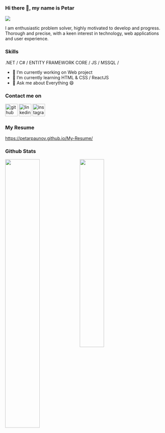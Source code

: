 ### Hi there 👋, my name is Petar
![](https://ditech.bg/wp-content/uploads/2019/07/rabota-kato-web-developer.jpg)

I am enthusiastic problem solver, highly motivated to develop and progress. Thorough and precise, with a keen interest in technology, web applications and user experience.

### Skills
.NET / C# / ENTITY FRAMEWORK CORE / JS / MSSQL / 

- 🔭 I’m currently working on Web project 
- 🌱 I’m currently learning HTML & CSS / ReactJS 
- 💬 Ask me about Everything 😄 

### Contact me on
[<img src='https://cdn.jsdelivr.net/npm/simple-icons@3.0.1/icons/github.svg' alt='github' height='40'>](https://github.com/PetarPaunov)  [<img src='https://cdn.jsdelivr.net/npm/simple-icons@3.0.1/icons/linkedin.svg' alt='linkedin' height='40'>](https://www.linkedin.com/in/petar-paunov/)  [<img src='https://cdn.jsdelivr.net/npm/simple-icons@3.0.1/icons/instagram.svg' alt='instagram' height='40'>](https://www.instagram.com/petardp21/) 

### My Resume
https://petarpaunov.github.io/My-Resume/

### Github Stats

<img align="left" width="47%" src="https://github-readme-stats.vercel.app/api?username=PetarPaunov" />

<img align="left" width="39.3%" src="https://github-readme-stats.vercel.app/api/top-langs/?username=PetarPaunov&layout=compact" />

